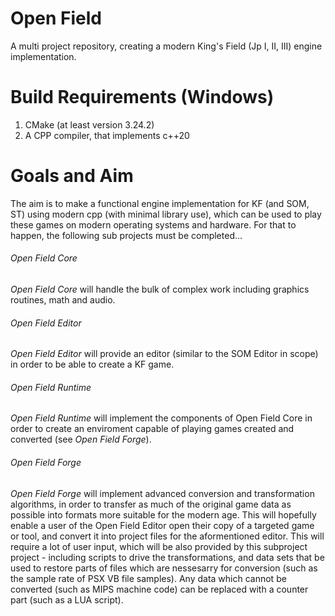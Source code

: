 # Open Field
A multi project repository, creating a modern King's Field (Jp I, II, III) engine implementation.

# Build Requirements (Windows)
1. CMake (at least version 3.24.2)
2. A CPP compiler, that implements c++20

# Goals and Aim
The aim is to make a functional engine implementation for KF (and SOM, ST) using modern cpp (with minimal library use), which can be used to play these games on modern operating systems and hardware. For that to happen, the following sub projects must be completed...

###### Open Field Core
_Open Field Core_ will handle the bulk of complex work including graphics routines, math and audio.

###### Open Field Editor
_Open Field Editor_ will provide an editor (similar to the SOM Editor in scope) in order to be able to create a KF game.

###### Open Field Runtime
_Open Field Runtime_ will implement the components of Open Field Core in order to create an enviroment capable of playing games created and converted (see _Open Field Forge_).

###### Open Field Forge
_Open Field Forge_ will implement advanced conversion and transformation algorithms, in order to transfer as much of the original game data as possible into formats more suitable for the modern age. This will hopefully enable a user of the Open Field Editor open their copy of a targeted game or tool, and convert it into project files for the aformentioned editor.
This will require a lot of user input, which will be also provided by this subproject project - including scripts to drive the transformations, and data sets that be used to restore parts of files which are nessesarry for conversion (such as the sample rate of PSX VB file samples). Any data which cannot be converted (such as MIPS machine code) can be replaced with a counter part (such as a LUA script).
